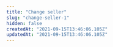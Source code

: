 ```yaml
---
title: "Change seller"
slug: "change-seller-1"
hidden: false
createdAt: "2021-09-15T13:46:06.105Z"
updatedAt: "2021-09-15T13:46:06.105Z"
---
```

